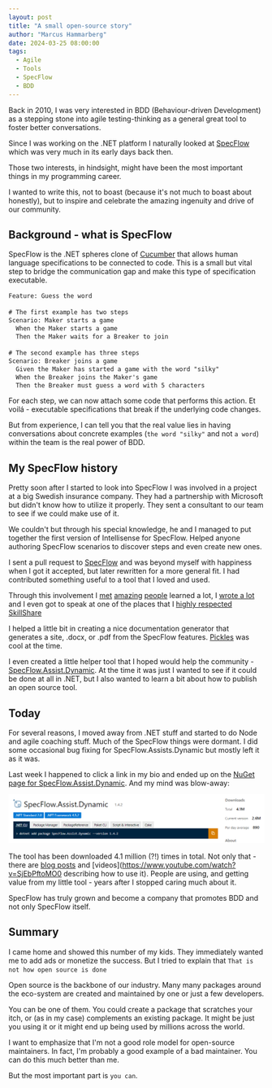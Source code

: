 ```yaml
---
layout: post
title: "A small open-source story"
author: "Marcus Hammarberg"
date: 2024-03-25 08:00:00
tags:
  - Agile
  - Tools
  - SpecFlow
  - BDD
---
```


Back in 2010, I was very interested in BDD (Behaviour-driven Development) as a stepping stone into agile testing-thinking as a general great tool to foster better conversations. 

Since I was working on the .NET platform I naturally looked at [SpecFlow](https://specflow.org/) which was very much in its early days back then. 

Those two interests, in hindsight, might have been the most important things in my programming career. 

I wanted to write this, not to boast (because it's not much to boast about honestly), but to inspire and celebrate the amazing ingenuity and drive of our community. 

<!-- excerpt-end -->

## Background - what is SpecFlow

SpecFlow is the .NET spheres clone of [Cucumber](https://cucumber.io/) that allows human language specifications to be connected to code. This is a small but vital step to bridge the communication gap and make this type of specification executable. 

```gherkin
Feature: Guess the word

# The first example has two steps
Scenario: Maker starts a game
  When the Maker starts a game
  Then the Maker waits for a Breaker to join

# The second example has three steps
Scenario: Breaker joins a game
  Given the Maker has started a game with the word "silky"
  When the Breaker joins the Maker's game
  Then the Breaker must guess a word with 5 characters
```

For each step, we can now attach some code that performs this action. Et voilá - executable specifications that break if the underlying code changes. 

But from experience, I can tell you that the real value lies in having conversations about concrete examples (`the word "silky"` and not `a word`) within the team is the real power of BDD. 

## My SpecFlow history

Pretty soon after I started to look into SpecFlow I was involved in a project at a big Swedish insurance company. They had a partnership with Microsoft but didn't know how to utilize it properly. They sent a consultant to our team to see if we could make use of it. 

We couldn't but through his special knowledge, he and I managed to put together the first version of Intellisense for SpecFlow. Helped anyone authoring SpecFlow scenarios to discover steps and even create new ones. 

I sent a pull request to [SpecFlow](https://github.com/SpecFlowOSS/SpecFlow) and was beyond myself with happiness when I got it accepted, but later rewritten for a more general fit. I had contributed something useful to a tool that I loved and used. 

Through this involvement I [met](https://www.linkedin.com/in/gasparnagy) [amazing](https://cucumber.io/blog/authors/aslak/) [people](https://www.linkedin.com/in/darrencauthon/) learned a lot, I [wrote a lot](https://www.marcusoft.net/tags/#SpecFlow) and I even got to speak at one of the places that I [highly respected SkillShare](https://skillsmatter.com/)

I helped a little bit in creating a nice documentation generator that generates a site, .docx, or .pdf from the SpecFlow features. [Pickles](https://docs.picklesdoc.com/en/latest/) was cool at the time. 

I even created a little helper tool that I hoped would help the community - [SpecFlow.Assist.Dynamic](https://www.nuget.org/packages/SpecFlow.Assist.Dynamic/). At the time it was just I wanted to see if it could be done at all in .NET, but I also wanted to learn a bit about how to publish an open source tool. 

## Today

For several reasons, I moved away from .NET stuff and started to do Node and agile coaching stuff. Much of the SpecFlow things were dormant. I did some occasional bug fixing for SpecFlow.Assists.Dynamic but mostly left it as it was.  

Last week I happened to click a link in my bio and ended up on the [NuGet page for SpecFlow.Assist.Dynamic](https://www.nuget.org/packages/SpecFlow.Assist.Dynamic/). And my mind was blow-away:

![SpecFlow.Assist.Dynamic stats](/img/specflow.assist.dynamic.stats.png)

The tool has been downloaded 4.1 million (?!) times in total. Not only that - there are [blog posts](https://medium.com/capgemini-microsoft-team/specflow-a-few-tips-n-tricks-part-2-f1bad5fa4260) and [videos](https://www.youtube.com/watch?v=SjEbPftoMO0 describing how to use it). People are using, and getting value from my little tool - years after I stopped caring much about it.

SpecFlow has truly grown and become a company that promotes BDD and not only SpecFlow itself. 

## Summary

I came home and showed this number of my kids. They immediately wanted me to add ads or monetize the success. But I tried to explain that `That is not how open source is done`

Open source is the backbone of our industry. Many many packages around the eco-system are created and maintained by one or just a few developers. 

You can be one of them. You could create a package that scratches your itch, or (as in my case) complements an existing package. It might be just you using it or it might end up being used by millions across the world. 

I want to emphasize that I'm not a good role model for open-source maintainers. In fact, I'm probably a good example of a bad maintainer. You can do this much better than me.

But the most important part is `you can`. 
